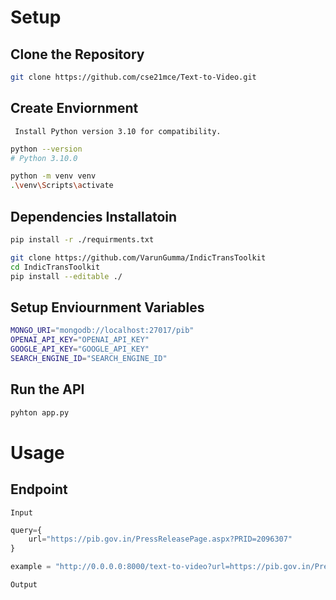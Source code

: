# Setup

## Clone the Repository

```bash
git clone https://github.com/cse21mce/Text-to-Video.git
```

## Create Enviornment

` Install Python version 3.10 for compatibility.`

```bash
python --version
# Python 3.10.0

python -m venv venv
.\venv\Scripts\activate
```

## Dependencies Installatoin

```bash
pip install -r ./requirments.txt

git clone https://github.com/VarunGumma/IndicTransToolkit
cd IndicTransToolkit
pip install --editable ./
```

## Setup Enviournment Variables

```bash
MONGO_URI="mongodb://localhost:27017/pib"
OPENAI_API_KEY="OPENAI_API_KEY"
GOOGLE_API_KEY="GOOGLE_API_KEY"
SEARCH_ENGINE_ID="SEARCH_ENGINE_ID"
```

## Run the API

```bash
pyhton app.py
```

# Usage

## Endpoint

`Input`

```js
query={
    url="https://pib.gov.in/PressReleasePage.aspx?PRID=2096307"
}

example = "http://0.0.0.0:8000/text-to-video?url=https://pib.gov.in/PressReleasePage.aspx?PRID=2096307"

```

`Output`

```json

```
